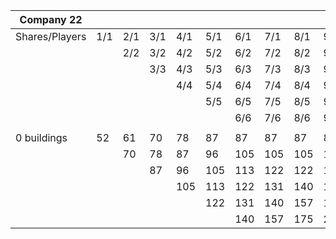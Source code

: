 | Company 22     |     |     |     |     |     |     |     |     |     |
|----------------|-----|-----|-----|-----|-----|-----|-----|-----|-----|
| Shares/Players | 1/1 | 2/1 | 3/1 | 4/1 | 5/1 | 6/1 | 7/1 | 8/1 | 9/1 |
|                |     | 2/2 | 3/2 | 4/2 | 5/2 | 6/2 | 7/2 | 8/2 | 9/2 |
|                |     |     | 3/3 | 4/3 | 5/3 | 6/3 | 7/3 | 8/3 | 9/3 |
|                |     |     |     | 4/4 | 5/4 | 6/4 | 7/4 | 8/4 | 9/4 |
|                |     |     |     |     | 5/5 | 6/5 | 7/5 | 8/5 | 9/5 |
|                |     |     |     |     |     | 6/6 | 7/6 | 8/6 | 9/6 |
|                |     |     |     |     |     |     |     |     |     |
| 0 buildings    | 52  | 61  | 70  | 78  | 87  | 87  | 87  | 87  | 87  |
|                |     | 70  | 78  | 87  | 96  | 105 | 105 | 105 | 105 |
|                |     |     | 87  | 96  | 105 | 113 | 122 | 122 | 131 |
|                |     |     |     | 105 | 113 | 122 | 131 | 140 | 148 |
|                |     |     |     |     | 122 | 131 | 140 | 157 | 175 |
|                |     |     |     |     |     | 140 | 157 | 175 | 201 |
